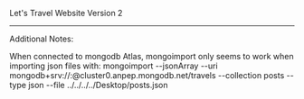 Let's Travel Website Version 2

---

Additional Notes:

When connected to mongodb Atlas, mongoimport only seems to work when importing json files with:
mongoimport --jsonArray --uri mongodb+srv://<username>:<password>@cluster0.anpep.mongodb.net/travels --collection posts --type json --file ../../../../Desktop/posts.json 